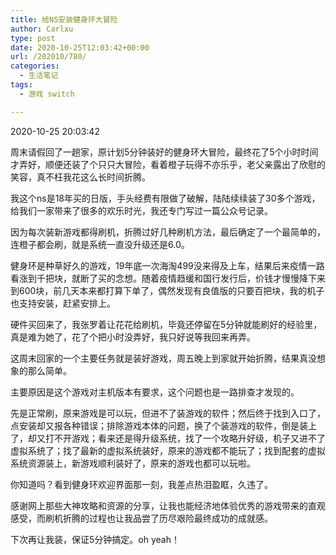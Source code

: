 ```yaml
---
title: 给NS安装健身环大冒险
author: Carlxu
type: post
date: 2020-10-25T12:03:42+00:00
url: /202010/780/
categories:
  - 生活笔记
tags:
  - 游戏 switch

---
```

2020-10-25 20:03:42

周末请假回了一趟家，原计划5分钟装好的健身环大冒险，最终花了5个小时时间才弄好，顺便还装了个只只大冒险，看着橙子玩得不亦乐乎，老父亲露出了欣慰的笑容，真不枉我花这么长时间折腾。

我这个ns是18年买的日版，手头经费有限做了破解，陆陆续续装了30多个游戏，给我们一家带来了很多的欢乐时光，我还专门写过一篇公众号记录。

<!--more-->

因为每次装新游戏都得刷机，折腾过好几种刷机方法，最后确定了一个最简单的，连橙子都会刷，就是系统一直没升级还是6.0。

健身环是种草好久的游戏，19年底一次海淘499没来得及上车，结果后来疫情一路看涨到千把块，就断了买的念想。随着疫情趋缓和国行发行后，价钱才慢慢降下来到600块，前几天本来都打算下单了，偶然发现有良值版的只要百把块，我的机子也支持安装，赶紧安排上。

硬件买回来了，我张罗着让花花给刷机，毕竟还停留在5分钟就能刷好的经验里，真是难为她了，花了个把小时没弄好，我只好说等我回来再弄。

这周末回家的一个主要任务就是装好游戏，周五晚上到家就开始折腾，结果真没想象的那么简单。

主要原因是这个游戏对主机版本有要求，这个问题也是一路排查才发现的。

先是正常刷，原来游戏是可以玩，但进不了装游戏的软件；然后终于找到入口了，点安装却又报各种错误；排除游戏本体的问题，换了个装游戏的软件，倒是装上了，却又打不开游戏；看来还是得升级系统，找了一个攻略升好级，机子又进不了虚拟系统了；找了最新的虚拟系统装好，原来的游戏都不能玩了；找到配套的虚拟系统资源装上，新游戏顺利装好了，原来的游戏也都可以玩啦。

你知道吗？看到健身环欢迎界面那一刻，我差点热泪盈眶，久违了。

感谢网上那些大神攻略和资源的分享，让我也能经济地体验优秀的游戏带来的直观感受，而刷机折腾的过程也让我品尝了历尽艰险最终成功的成就感。

下次再让我装，保证5分钟搞定。oh yeah！
